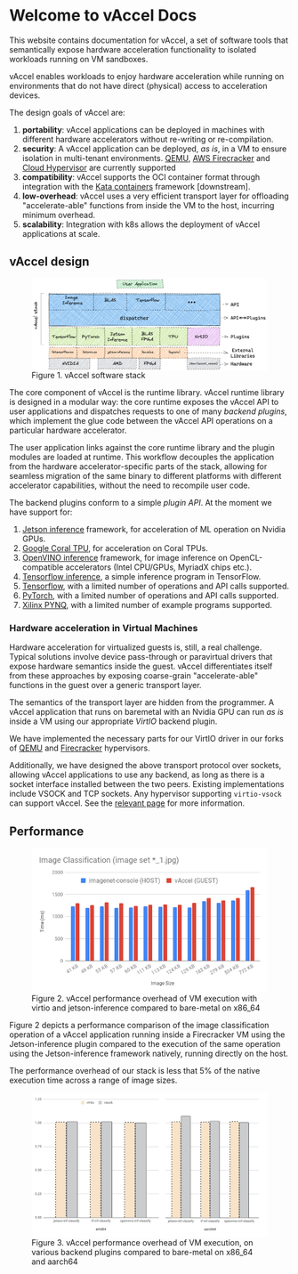 # Welcome to vAccel Docs

This website contains documentation for vAccel, a set of software tools that
semantically expose hardware acceleration functionality to isolated workloads
running on VM sandboxes.

vAccel enables workloads to enjoy hardware acceleration while running on
environments that do not have direct (physical) access to acceleration devices.

The design goals of vAccel are:

1. **portability**: vAccel applications can be deployed in machines with
different hardware accelerators without re-writing or re-compilation.
2. **security**: A vAccel application can be deployed, *as is*, in a VM to
ensure isolation in multi-tenant environments. [QEMU](https://www.qemu.org),
[AWS Firecracker](https://firecracker-microvm.github.io/) and [Cloud
Hypervisor](https://www.cloudhypervisor.org/) are currently supported
3. **compatibility**: vAccel supports the OCI container format through integration
with the [Kata containers](https://katacontainers.io/) framework [downstream].
4. **low-overhead**: vAccel uses a very efficient transport layer for
offloading "accelerate-able" functions from inside the VM to the host, incurring
minimum overhead.
5. **scalability**: Integration with k8s allows the deployment of vAccel
applications at scale.

## vAccel design

<figure>
  <!--<img src="img/vaccel-overview.svg" width="600" align=left />-->
  <img src="img/vaccel-overview-updated2.png" width="800" align=left />
  <figcaption>Figure 1. vAccel software stack</figcaption>
</figure>

The core component of vAccel is the runtime library. vAccel runtime library
is designed in a modular way: the core runtime exposes the vAccel API to user
applications and dispatches requests to one of many *backend plugins*, which
implement the glue code between the vAccel API operations on a particular
hardware accelerator.

The user application links against the core runtime library and the plugin
modules are loaded at runtime. This workflow decouples the application from the
hardware accelerator-specific parts of the stack, allowing for seamless
migration of the same binary to different platforms with different accelerator
capabilities, without the need to recompile user code.

The backend plugins conform to a simple *plugin API*. At the moment we have
support for:

1. [Jetson inference](https://github.com/dusty-nv/jetson-inference) framework,
for acceleration of ML operation on Nvidia GPUs.
2. [Google Coral TPU](https://www.coral.ai/), for acceleration on Coral TPUs.
3. [OpenVINO inference](https://github.com/openvinotoolkit/openvino) framework,
for image inference on OpenCL-compatible accelerators (Intel CPU/GPUs, MyriadX
chips etc.).
4. [Tensorflow inference](https://github.com/nubificus/tf-classify), a simple
inference program in TensorFlow.
5. [Tensorflow](https://github.com/tensorflow/tensorflow), with a limited
number of operations and API calls supported.
6. [PyTorch](https://github.com/pytorch/pytorch), with a limited number of
operations and API calls supported.
7. [Xilinx PYNQ](https://github.com/xilinx/PYNQ), with a limited number of
example programs supported.

### Hardware acceleration in Virtual Machines

Hardware acceleration for virtualized guests is, still, a real challenge.
Typical solutions involve device pass-through or paravirtual drivers that
expose hardware semantics inside the guest. vAccel differentiates itself from
these approaches by exposing coarse-grain "accelerate-able" functions in the
guest over a generic transport layer.

The semantics of the transport layer are hidden from the programmer. A vAccel
application that runs on baremetal with an Nvidia GPU can run *as is* inside
a VM using our appropriate *VirtIO* backend plugin. 

We have implemented the necessary parts for our VirtIO driver in our forks of
[QEMU](https://github.com/cloudkernels/qemu-vaccel/tree/vaccelrt) and
[Firecracker](https://github.com/cloudkernels/firecracker/tree/vaccel-0.23) hypervisors.

Additionally, we have designed the above transport protocol over sockets,
allowing vAccel applications to use any backend, as long as there is a socket
interface installed between the two peers. Existing implementations include
VSOCK and TCP sockets. Any hypervisor supporting `virtio-vsock` can support
vAccel. See the [relevant page](user-guide/vm-example.md#bootstrap-the-vm) for more
information.

## Performance

<figure>
  <img src="img/perf_bm.png" width="600" align=left />
  <figcaption>Figure 2. vAccel performance overhead of VM execution with virtio and jetson-inference compared to bare-metal on x86_64</figcaption>
</figure>

Figure 2 depicts a performance comparison of the image classification
operation of a vAccel application running inside a Firecracker VM using the
Jetson-inference plugin compared to the execution of the same operation using
the Jetson-inference framework natively, running directly on the host.

The performance overhead of our stack is less that 5% of the native execution
time across a range of image sizes.

<figure>
  <img src="img/vaccel-inference-performance.png" width="800" align=left />
  <figcaption>Figure 3. vAccel performance overhead of VM execution, on various backend plugins compared to bare-metal on x86_64 and aarch64</figcaption>
</figure>


